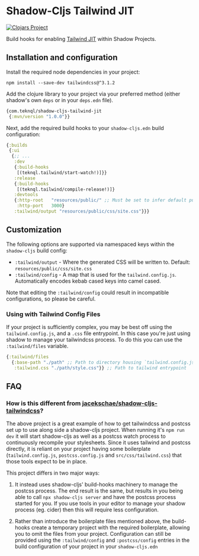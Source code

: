 # Shadow-Cljs Tailwind JIT
[![Clojars Project](https://img.shields.io/clojars/v/com.teknql/shadow-cljs-tailwind-jit.svg)](https://clojars.org/com.teknql/shadow-cljs-tailwind-jit)

Build hooks for enabling [Tailwind
JIT](https://tailwindcss.com/docs/just-in-time-mode) within Shadow Projects.

## Installation and configuration

Install the required node dependencies in your project:

```
npm install --save-dev tailwindcss@^3.1.2
```

Add the clojure library to your project via your preferred method (either
shadow's own `deps` or in your `deps.edn` file).

```clj
{com.teknql/shadow-cljs-tailwind-jit
 {:mvn/version "1.0.0"}}
```

Next, add the required build hooks to your `shadow-cljs.edn` build configuration:


```clj
{:builds
 {:ui
  {;; ...
   :dev
   {:build-hooks
    [(teknql.tailwind/start-watch!)]}}
   :release
   {:build-hooks
    [(teknql.tailwind/compile-release!)]}
   :devtools
   {:http-root   "resources/public/" ;; Must be set to infer default purge targets.
    :http-port   3000}
   :tailwind/output "resources/public/css/site.css"}}}
```

## Customization

The following options are supported via namespaced keys within the `shadow-cljs` build config:


- `:tailwind/output` - Where the generated CSS will be written to. Default:
  `resources/public/css/site.css`
- `:tailwind/config` - A map that is used for the `tailwind.config.js`. Automatically encodes kebab
  cased keys into camel cased.

Note that editing the `:tailwind/config` could result in incompatible
configurations, so please be careful.

### Using with Tailwind Config Files

If your project is sufficiently complex, you may be best off using the
`tailwind.config.js`, and a `.css` file entrypoint. In this
case you're just using shadow to manage your tailwindcss process. To do this you can
use the `:tailwind/files` variable.

```clj
{:tailwind/files
  {:base-path "./path" ;; Path to directory housing `tailwind.config.js`
   :tailwind.css "./path/style.css"}} ;; Path to tailwind entrypoint
```

## FAQ

### How is this different from [jacekschae/shadow-cljs-tailwindcss](https://github.com/jacekschae/shadow-cljs-tailwindcss)?

The above project is a great example of how to get tailwindcss and postcss set up to use
along side a shadow-cljs project. When running it's `npm run dev` it will start shadow-cljs as well
as a postcss watch process to continuously recompile your stylesheets. Since it uses tailwind and
postcss directly, it is reliant on your project having some boilerplate (`tailwind.config.js`,
`postcss.config.js` and `src/css/tailwind.css`) that those tools expect to be in place.

This project differs in two major ways:

1) It instead uses shadow-cljs' build-hooks machinery to manage the postcss process. The end result
is the same, but results in you being able to call `npx shadow-cljs server` and have the postcss
process started for you. If you use tools in your editor to manage your shadow process (eg. cider)
then this will require less configuration.

2) Rather than introduce the boilerplate files mentioned above, the build-hooks create a temporary
project with the required boilerplate, allowing you to omit the files from your project.
Configuration can still be provided using the `:tailwind/config` and `:postcss/config` entries
in the build configuration of your project in your `shadow-cljs.edn`
